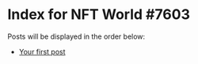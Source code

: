 # Index for NFT World #7603
Posts will be displayed in the order below:

- [Your first post](./001-first.md)

